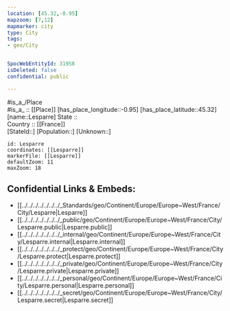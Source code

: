 ```yaml
---
location: [45.32,-0.95] 
mapzoom: [7,12] 
mapmarker: city 
type: City
tags:
- geo/City


SpocWebEntityId: 31958
isDeleted: false
confidential: public

---
```

#is_a_/Place  
#is_a_ :: [[Place]] 
[has_place_longitude::-0.95] 
[has_place_latitude::45.32] 
[name::Lesparre] 
State ::  
Country :: [[France]]  
[StateId::] 
[Population::] 
[Unknown::] 


```leaflet
id: Lesparre
coordinates: [[Lesparre]] 
markerFile: [[Lesparre]] 
defaultZoom: 11 
maxZoom: 18
```


## Confidential Links & Embeds: 
- [[../../../../../../../_Standards/geo/Continent/Europe/Europe~West/France/City/Lesparre|Lesparre]] 
- [[../../../../../../../_public/geo/Continent/Europe/Europe~West/France/City/Lesparre.public|Lesparre.public]] 
- [[../../../../../../../_internal/geo/Continent/Europe/Europe~West/France/City/Lesparre.internal|Lesparre.internal]] 
- [[../../../../../../../_protect/geo/Continent/Europe/Europe~West/France/City/Lesparre.protect|Lesparre.protect]] 
- [[../../../../../../../_private/geo/Continent/Europe/Europe~West/France/City/Lesparre.private|Lesparre.private]] 
- [[../../../../../../../_personal/geo/Continent/Europe/Europe~West/France/City/Lesparre.personal|Lesparre.personal]] 
- [[../../../../../../../_secret/geo/Continent/Europe/Europe~West/France/City/Lesparre.secret|Lesparre.secret]] 
